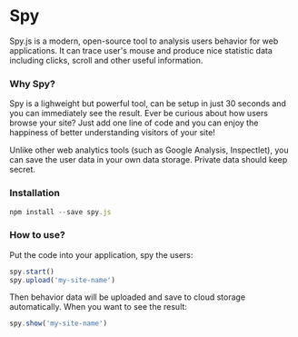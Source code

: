 # Spy
Spy.js is a modern, open-source tool to analysis users behavior for web applications. It can trace user's mouse and produce nice statistic data including clicks, scroll and other useful information.

### Why Spy?
Spy is a lighweight but powerful tool, can be setup in just 30 seconds and you can immediately see the result. Ever be curious about how users browse your site? Just add one line of code and you can enjoy the happiness of better understanding visitors of your site!

Unlike other web analytics tools (such as Google Analysis, Inspectlet), you can save the user data in your own data storage. Private data should keep secret.

### Installation

```javascript
npm install --save spy.js
```

### How to use?
Put the code into your application, spy the users:

```javascript
spy.start()
spy.upload('my-site-name')
```

Then behavior data will be uploaded and save to cloud storage automatically.
When you want to see the result:

```javascript
spy.show('my-site-name')
```
